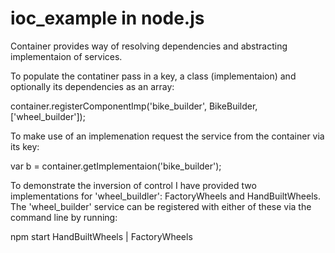 # ioc_example in node.js

Container provides way of resolving dependencies and abstracting implementaion of services.

To populate the contatiner pass in a key, a class (implementaion) and optionally its dependencies as an array:

container.registerComponentImp('bike_builder', BikeBuilder, ['wheel_builder']);

To make use of an implemenation request the service from the container via its key:

var b = container.getImplementaion('bike_builder');

To demonstrate the inversion of control I have provided two implementations for 'wheel_buildler': FactoryWheels and HandBuiltWheels. The 'wheel_builder' service can be registered with either of these via the command line by running:

npm start HandBuiltWheels | FactoryWheels





